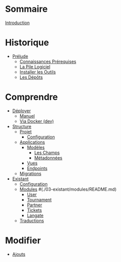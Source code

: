 # Sommaire

[Introduction](README.md)

# Historique

- [Prélude](./00-prelude/README.md)
    - [Connaissances Prérequises](./00-prelude/prerequis.md)
    - [La Pile Logiciel](./00-prelude/pile-logiciel.md)
    - [Installer les Outils](./00-prelude/outils.md)
    - [Les Dépôts](./00-prelude/depots.md)

# Comprendre

- [Déployer](./01-deployer/README.md)
    - [Manuel]()
    - [Via Docker (dev)]()
- [Structure](./02-structure/README.md)
    - [Projet](./02-structure/projet/SUMMARY.md)
        - [Configuration](./02-structure/projet/configuration.md)
    - [Applications](./02-structure/applications/SUMMARY.md)
        - [Modèles](./02-structure/applications/modeles.md)
            - [Les Champs](./02-structure/appliactions/modeles-champs.md)
            - [Métadonnées](./02-structure/applications/modeles-meta.md)
        - [Vues](./02-structure/applications/vues.md)
        - [Endpoints](./02-structure/applications/vues.md)
    - [Migrations]()
- [Existant](./03-existant/README.md)
    - [Configuration]()
    - [Modules]() #(./03-existant/modules/README.md)
        - [User]()
        - [Tournament]()
        - [Partner]()
        - [Tickets]()
        - [Langate](./03-existant/modules/langate.md)
    - [Traductions](./03-existant/traductions.md)

# Modifier

- [Ajouts](./04-ajouts/README.md)
